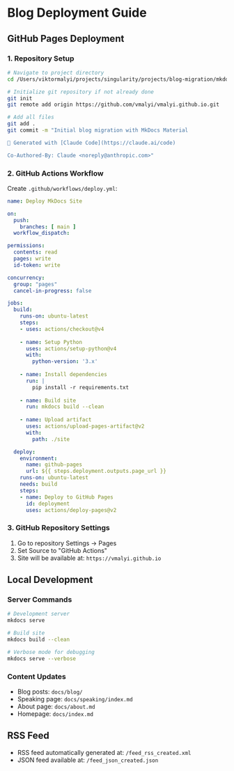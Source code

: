 # Blog Deployment Guide

## GitHub Pages Deployment

### 1. Repository Setup
```bash
# Navigate to project directory
cd /Users/viktormalyi/projects/singularity/projects/blog-migration/mkdocs-setup

# Initialize git repository if not already done
git init
git remote add origin https://github.com/vmalyi/vmalyi.github.io.git

# Add all files
git add .
git commit -m "Initial blog migration with MkDocs Material

🤖 Generated with [Claude Code](https://claude.ai/code)

Co-Authored-By: Claude <noreply@anthropic.com>"
```

### 2. GitHub Actions Workflow
Create `.github/workflows/deploy.yml`:

```yaml
name: Deploy MkDocs Site

on:
  push:
    branches: [ main ]
  workflow_dispatch:

permissions:
  contents: read
  pages: write
  id-token: write

concurrency:
  group: "pages"
  cancel-in-progress: false

jobs:
  build:
    runs-on: ubuntu-latest
    steps:
    - uses: actions/checkout@v4
    
    - name: Setup Python
      uses: actions/setup-python@v4
      with:
        python-version: '3.x'
    
    - name: Install dependencies
      run: |
        pip install -r requirements.txt
    
    - name: Build site
      run: mkdocs build --clean
    
    - name: Upload artifact
      uses: actions/upload-pages-artifact@v2
      with:
        path: ./site

  deploy:
    environment:
      name: github-pages
      url: ${{ steps.deployment.outputs.page_url }}
    runs-on: ubuntu-latest
    needs: build
    steps:
    - name: Deploy to GitHub Pages
      id: deployment
      uses: actions/deploy-pages@v2
```

### 3. GitHub Repository Settings
1. Go to repository Settings → Pages
2. Set Source to "GitHub Actions"
3. Site will be available at: `https://vmalyi.github.io`

## Local Development

### Server Commands
```bash
# Development server
mkdocs serve

# Build site
mkdocs build --clean

# Verbose mode for debugging
mkdocs serve --verbose
```

### Content Updates
- Blog posts: `docs/blog/`
- Speaking page: `docs/speaking/index.md`
- About page: `docs/about.md`
- Homepage: `docs/index.md`

## RSS Feed
- RSS feed automatically generated at: `/feed_rss_created.xml`
- JSON feed available at: `/feed_json_created.json`